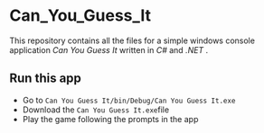 # Can_You_Guess_It

This repository contains all the files for a simple windows console application _Can You Guess It_ written in *C#* and *.NET* .

## Run this app

- Go to `Can You Guess It/bin/Debug/Can You Guess It.exe` 
- Download the `Can You Guess It.exe`file
- Play the game following the prompts in the app
